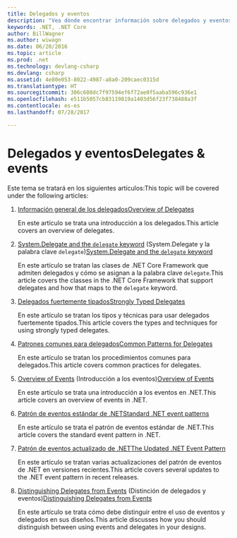 ```yaml
---
title: Delegados y eventos
description: "Vea dónde encontrar información sobre delegados y eventos en la documentación de .NET Core."
keywords: .NET, .NET Core
author: BillWagner
ms.author: wiwagn
ms.date: 06/20/2016
ms.topic: article
ms.prod: .net
ms.technology: devlang-csharp
ms.devlang: csharp
ms.assetid: 4e80e053-8022-4987-a8a0-209caec0315d
ms.translationtype: HT
ms.sourcegitcommit: 306c608dc7f97594ef6f72ae0f5aaba596c936e1
ms.openlocfilehash: e511b5057cb83119819a1403d56f23f738488a3f
ms.contentlocale: es-es
ms.lasthandoff: 07/28/2017

---
```


# <a name="delegates--events"></a><span data-ttu-id="ff047-104">Delegados y eventos</span><span class="sxs-lookup"><span data-stu-id="ff047-104">Delegates & events</span></span>

<span data-ttu-id="ff047-105">Este tema se tratará en los siguientes artículos:</span><span class="sxs-lookup"><span data-stu-id="ff047-105">This topic will be covered under the following articles:</span></span>

1. [<span data-ttu-id="ff047-106">Información general de los delegados</span><span class="sxs-lookup"><span data-stu-id="ff047-106">Overview of Delegates</span></span>](delegates-overview.md)

    <span data-ttu-id="ff047-107">En este artículo se trata una introducción a los delegados.</span><span class="sxs-lookup"><span data-stu-id="ff047-107">This article covers an overview of delegates.</span></span>

2. <span data-ttu-id="ff047-108">[System.Delegate and the `delegate` keyword](delegate-class.md) (System.Delegate y la palabra clave `delegate`)</span><span class="sxs-lookup"><span data-stu-id="ff047-108">[System.Delegate and the `delegate` keyword](delegate-class.md)</span></span>

    <span data-ttu-id="ff047-109">En este artículo se tratan las clases de .NET Core Framework que admiten delegados y cómo se asignan a la palabra clave `delegate`.</span><span class="sxs-lookup"><span data-stu-id="ff047-109">This article covers the classes in the .NET Core Framework that support delegates and how that maps to the `delegate` keyword.</span></span>

3. [<span data-ttu-id="ff047-110">Delegados fuertemente tipados</span><span class="sxs-lookup"><span data-stu-id="ff047-110">Strongly Typed Delegates</span></span>](delegates-strongly-typed.md)

    <span data-ttu-id="ff047-111">En este artículo se tratan los tipos y técnicas para usar delegados fuertemente tipados.</span><span class="sxs-lookup"><span data-stu-id="ff047-111">This article covers the types and techniques for using strongly typed delegates.</span></span>

4. [<span data-ttu-id="ff047-112">Patrones comunes para delegados</span><span class="sxs-lookup"><span data-stu-id="ff047-112">Common Patterns for Delegates</span></span>](delegates-patterns.md)

    <span data-ttu-id="ff047-113">En este artículo se tratan los procedimientos comunes para delegados.</span><span class="sxs-lookup"><span data-stu-id="ff047-113">This article covers common practices for delegates.</span></span>

5. <span data-ttu-id="ff047-114">[Overview of Events](events-overview.md) (Introducción a los eventos)</span><span class="sxs-lookup"><span data-stu-id="ff047-114">[Overview of Events](events-overview.md)</span></span>

    <span data-ttu-id="ff047-115">En este artículo se trata una introducción a los eventos en .NET.</span><span class="sxs-lookup"><span data-stu-id="ff047-115">This article covers an overview of events in .NET.</span></span>

6. [<span data-ttu-id="ff047-116">Patrón de eventos estándar de .NET</span><span class="sxs-lookup"><span data-stu-id="ff047-116">Standard .NET event patterns</span></span>](event-pattern.md)

    <span data-ttu-id="ff047-117">En este artículo se trata el patrón de eventos estándar de .NET.</span><span class="sxs-lookup"><span data-stu-id="ff047-117">This article covers the standard event pattern in .NET.</span></span>

7. [<span data-ttu-id="ff047-118">Patrón de eventos actualizado de .NET</span><span class="sxs-lookup"><span data-stu-id="ff047-118">The Updated .NET Event Pattern</span></span>](modern-events.md)

    <span data-ttu-id="ff047-119">En este artículo se tratan varias actualizaciones del patrón de eventos de .NET en versiones recientes.</span><span class="sxs-lookup"><span data-stu-id="ff047-119">This article covers several updates to the .NET event pattern in recent releases.</span></span>

8. <span data-ttu-id="ff047-120">[Distinguishing Delegates from Events](distinguish-delegates-events.md) (Distinción de delegados y eventos)</span><span class="sxs-lookup"><span data-stu-id="ff047-120">[Distinguishing Delegates from Events](distinguish-delegates-events.md)</span></span>

    <span data-ttu-id="ff047-121">En este artículo se trata cómo debe distinguir entre el uso de eventos y delegados en sus diseños.</span><span class="sxs-lookup"><span data-stu-id="ff047-121">This article discusses how you should distinguish between using events and delegates in your designs.</span></span>
 

